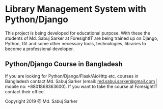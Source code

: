 # Library Management System with Python/Django
This project is being developed for educational purpose.
With these the students of Md. Sabuj Sarker at ForesightIT are being trained up on Django, Python, Git and some other necessary tools, technologies, libraries to become a professional developer.


## Python/Django Course in Bangladesh
If you are looking for Python/Django/Flask/AioHttp etc. courses in Bangladesh contact Md. Sabuj Sarker (email: md.sabuj.sarker@gmail.com | mobile no: +8801868363600). If you want to take the course at ForesightIT contact their office.


Copyright 2019 @ Md. Sabuj Sarker